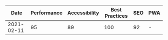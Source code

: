 | Date       | Performance | Accessibility | Best Practices | SEO | PWA |
| ---------- | ----------- | ------------- | -------------- | --- | --- |
| 2021-02-11 | 95          | 89            | 100            | 92  | -   |
